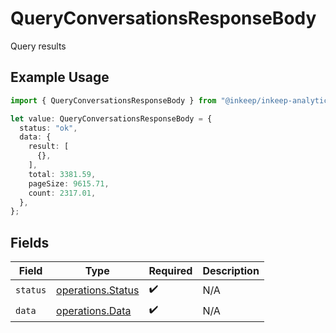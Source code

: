 # QueryConversationsResponseBody

Query results

## Example Usage

```typescript
import { QueryConversationsResponseBody } from "@inkeep/inkeep-analytics/models/operations";

let value: QueryConversationsResponseBody = {
  status: "ok",
  data: {
    result: [
      {},
    ],
    total: 3381.59,
    pageSize: 9615.71,
    count: 2317.01,
  },
};
```

## Fields

| Field                                                  | Type                                                   | Required                                               | Description                                            |
| ------------------------------------------------------ | ------------------------------------------------------ | ------------------------------------------------------ | ------------------------------------------------------ |
| `status`                                               | [operations.Status](../../models/operations/status.md) | :heavy_check_mark:                                     | N/A                                                    |
| `data`                                                 | [operations.Data](../../models/operations/data.md)     | :heavy_check_mark:                                     | N/A                                                    |